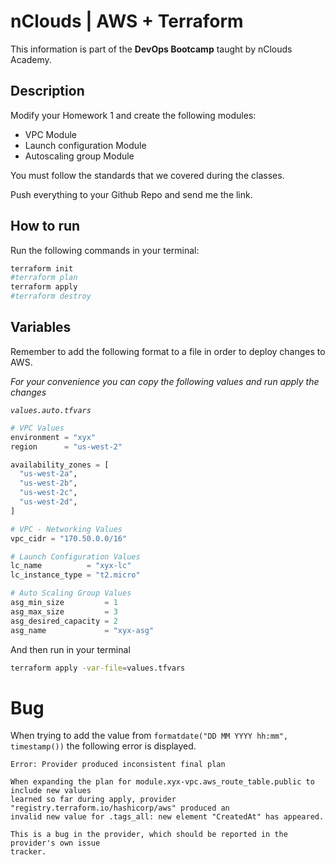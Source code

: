 # nClouds | AWS + Terraform

This information is part of the **DevOps Bootcamp** taught by nClouds Academy.

## Description

Modify your Homework 1 and create the following modules:

- VPC Module
- Launch configuration Module
- Autoscaling group Module

You must follow the standards that we covered during the classes.

Push everything to your Github Repo and send me the link.

## How to run

Run the following commands in your terminal:

```sh
terraform init
#terraform plan
terraform apply
#terraform destroy
```

## Variables

Remember to add the following format to a file in order to deploy changes to AWS.

_For your convenience you can copy the following values and run apply the changes_

_`values.auto.tfvars`_

```tf
# VPC Values
environment = "xyx"
region      = "us-west-2"

availability_zones = [
  "us-west-2a",
  "us-west-2b",
  "us-west-2c",
  "us-west-2d",
]

# VPC - Networking Values
vpc_cidr = "170.50.0.0/16"

# Launch Configuration Values
lc_name          = "xyx-lc"
lc_instance_type = "t2.micro"

# Auto Scaling Group Values
asg_min_size         = 1
asg_max_size         = 3
asg_desired_capacity = 2
asg_name             = "xyx-asg"

```

And then run in your terminal

```sh
terraform apply -var-file=values.tfvars
```


# Bug

When trying to add the value from `formatdate("DD MM YYYY hh:mm", timestamp())` the following error is displayed.

```
Error: Provider produced inconsistent final plan

When expanding the plan for module.xyx-vpc.aws_route_table.public to include new values
learned so far during apply, provider "registry.terraform.io/hashicorp/aws" produced an
invalid new value for .tags_all: new element "CreatedAt" has appeared.

This is a bug in the provider, which should be reported in the provider's own issue
tracker.
```

